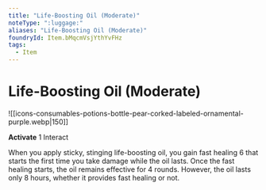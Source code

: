 ```yaml
---
title: "Life-Boosting Oil (Moderate)"
noteType: ":luggage:"
aliases: "Life-Boosting Oil (Moderate)"
foundryId: Item.bMqcmVsjYthYvFHz
tags:
  - Item
---
```


# Life-Boosting Oil (Moderate)
![[icons-consumables-potions-bottle-pear-corked-labeled-ornamental-purple.webp|150]]

**Activate** 1 Interact

When you apply sticky, stinging life-boosting oil, you gain fast healing 6 that starts the first time you take damage while the oil lasts. Once the fast healing starts, the oil remains effective for 4 rounds. However, the oil lasts only 8 hours, whether it provides fast healing or not.


